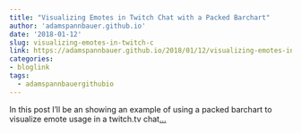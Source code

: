 ```yaml
---
title: "Visualizing Emotes in Twitch Chat with a Packed Barchart"
author: 'adamspannbauer.github.io'
date: '2018-01-12'
slug: visualizing-emotes-in-twitch-c
link: https://adamspannbauer.github.io/2018/01/12/visualizing-emotes-in-twitch-chat-with-a-packed-barchart/
categories:
- bloglink
tags:
  - adamspannbauergithubio
---
```


In this post I’ll be an showing an example of using a packed barchart to visualize emote usage in a twitch.tv chat[... <i class="fas fa-external-link-alt"></i>](https://adamspannbauer.github.io/2018/01/12/visualizing-emotes-in-twitch-chat-with-a-packed-barchart/)

